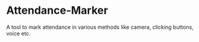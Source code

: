 # Attendance-Marker
A tool to mark attendance in various methods like camera, clicking buttons, voice etc.
